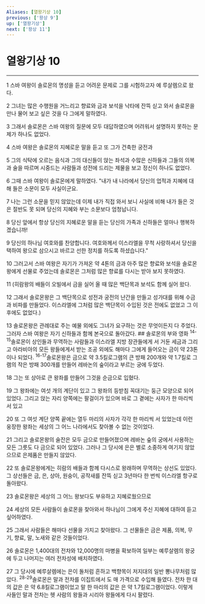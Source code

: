 ```yaml
---
Aliases: [열왕기상 10]
previous: ['왕상 9']
up: ['열왕기상']
next: ['왕상 11']
---
```

# 열왕기상 10

***


1 스바 여왕이 솔로몬의 명성을 듣고 어려운 문제로 그를 시험하고자 예 루살렘으로 왔다. 

2 그녀는 많은 수행원을 거느리고 향료와 금과 보석을 낙타에 잔뜩 싣고 와서 솔로몬을 만나 물어 보고 싶은 것을 다 그에게 말하였다. 

3 그래서 솔로몬은 스바 여왕의 질문에 모두 대답하였으며 어려워서 설명하지 못하는 문제가 하나도 없었다. 

4 스바 여왕은 솔로몬의 지혜로운 말을 듣고 또 그가 건축한 궁전과 

5 그의 식탁에 오르는 음식과 그의 대신들이 앉는 좌석과 수많은 신하들과 그들의 의복과 술을 따르며 시중드는 사람들과 성전에 드리는 제물을 보고 정신이 하나도 없었다. 

6 그때 스바 여왕이 솔로몬에게 말하였다. "내가 내 나라에서 당신의 업적과 지혜에 대해 들은 소문이 모두 사실이군요. 

7 나는 그런 소문을 믿지 않았는데 이제 내가 직접 와서 보니 사실에 비해 내가 들은 것은 절반도 못 되며 당신의 지혜와 부는 소문보다 엄청납니다. 

8 당신 앞에서 항상 당신의 지혜로운 말을 듣는 당신의 가족과 신하들은 얼마나 행복하겠습니까! 

9 당신의 하나님 여호와를 찬양합니다. 여호와께서 이스라엘을 무척 사랑하셔서 당신을 택하여 왕으로 삼으시고 바르고 선한 정치를 하도록 하셨습니다." 

10 그러고서 스바 여왕은 자기가 가져온 약 4톤의 금과 아주 많은 향료와 보석을 솔로몬왕에게 선물로 주었는데 솔로몬은 그처럼 많은 향료를 다시는 받아 보지 못하였다. 

11 (히람왕의 배들이 오빌에서 금을 실어 올 때 많은 백단목과 보석도 함께 실어 왔다. 

12 그래서 솔로몬왕은 그 백단목으로 성전과 궁전의 난간을 만들고 성가대를 위해 수금과 비파를 만들었다. 이스라엘에 그처럼 많은 백단목이 수입된 것은 전에도 없었고 그 이후에도 없었다.) 

13 솔로몬왕은 관례대로 주는 예물 외에도 그녀가 요구하는 것은 무엇이든지 다 주었다. 그러자 스바 여왕은 자기 신하들과 함께 본국으로 돌아갔다. ## 솔로몬의 부와 영화 <sup class="versenum">14-15</sup>솔로몬이 상인들과 무역하는 사람들과 이스라엘 지방 장관들에게 서 거둔 세금과 그리고 아라비아의 모든 왕들에게서 받는 조공 외에도 해마다 그에게 들어오는 금이 약 23톤이나 되었다. <sup class="versenum">16-17</sup>솔로몬왕은 금으로 약 3.5킬로그램의 큰 방패 200개와 약 1.7킬로 그램의 작은 방패 300개를 만들어 레바논의 숲이라고 부르는 궁에 두었다. 

18 그는 또 상아로 큰 왕좌를 만들어 그것을 순금으로 입혔다. 

19 그 왕좌에는 여섯 개의 계단이 있고 그 왕좌의 등받침 꼭대기는 둥근 모양으로 되어 있었다. 그리고 앉는 자리 양쪽에는 팔걸이가 있으며 바로 그 곁에는 사자가 한 마리씩 서 있고 

20 또 그 여섯 계단 양쪽 끝에는 열두 마리의 사자가 각각 한 마리씩 서 있었는데 이런 웅장한 왕좌는 세상의 그 어느 나라에서도 찾아볼 수 없는 것이었다. 

21 그리고 솔로몬왕의 술잔은 모두 금으로 만들어졌으며 레바논 숲의 궁에서 사용하는 모든 그릇도 다 금으로 되어 있었다. 그러나 그 당시에 은은 별로 소중하게 여기지 않았으므로 은제품은 만들지 않았다. 

22 또 솔로몬왕에게는 히람의 배들과 함께 다시스로 왕래하며 무역하는 상선도 있었다. 그 상선들은 금, 은, 상아, 원숭이, 공작새를 잔뜩 싣고 3년마다 한 번씩 이스라엘 항구로 돌아왔다. 

23 솔로몬왕은 세상의 그 어느 왕보다도 부유하고 지혜로웠으므로 

24 세상의 모든 사람들이 솔로몬을 찾아와서 하나님이 그에게 주신 지혜에 대하여 듣고 싶어하였다. 

25 그래서 사람들은 해마다 선물을 가지고 찾아왔다. 그 선물들은 금은 제품, 의복, 무기, 향료, 말, 노새와 같은 것들이었다. 

26 솔로몬은 1,400대의 전차와 12,000명의 마병을 확보하여 일부는 예루살렘의 왕궁에 두고 나머지는 여러 전차성에 배치하였다. 

27 그 당시에 예루살렘에는 은이 돌처럼 흔하고 백향목이 저지대의 일반 뽕나무처럼 많았다. <sup class="versenum">28-29</sup>솔로몬은 말과 전차를 이집트에서 도 매 가격으로 수입해 들였다. 전차 한 대의 값은 은 약 6.8킬로그램이었고 말 한 마리의 값은 은 약 1.7킬로그램이었다. 이렇게 사들인 말과 전차는 헷 사람의 왕들과 시리아 왕들에게 다시 팔렸다.
